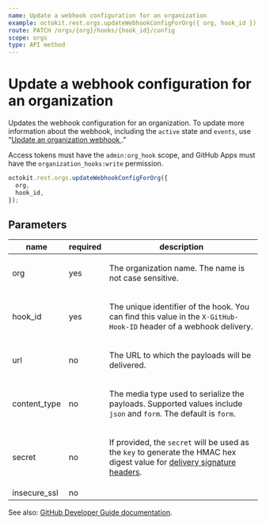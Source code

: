```yaml
---
name: Update a webhook configuration for an organization
example: octokit.rest.orgs.updateWebhookConfigForOrg({ org, hook_id })
route: PATCH /orgs/{org}/hooks/{hook_id}/config
scope: orgs
type: API method
---
```


# Update a webhook configuration for an organization

Updates the webhook configuration for an organization. To update more information about the webhook, including the `active` state and `events`, use "[Update an organization webhook ](/rest/orgs/webhooks#update-an-organization-webhook)."

Access tokens must have the `admin:org_hook` scope, and GitHub Apps must have the `organization_hooks:write` permission.

```js
octokit.rest.orgs.updateWebhookConfigForOrg({
  org,
  hook_id,
});
```

## Parameters

<table>
  <thead>
    <tr>
      <th>name</th>
      <th>required</th>
      <th>description</th>
    </tr>
  </thead>
  <tbody>
    <tr><td>org</td><td>yes</td><td>

The organization name. The name is not case sensitive.

</td></tr>
<tr><td>hook_id</td><td>yes</td><td>

The unique identifier of the hook. You can find this value in the `X-GitHub-Hook-ID` header of a webhook delivery.

</td></tr>
<tr><td>url</td><td>no</td><td>

The URL to which the payloads will be delivered.

</td></tr>
<tr><td>content_type</td><td>no</td><td>

The media type used to serialize the payloads. Supported values include `json` and `form`. The default is `form`.

</td></tr>
<tr><td>secret</td><td>no</td><td>

If provided, the `secret` will be used as the `key` to generate the HMAC hex digest value for [delivery signature headers](https://docs.github.com/webhooks/event-payloads/#delivery-headers).

</td></tr>
<tr><td>insecure_ssl</td><td>no</td><td>

</td></tr>
  </tbody>
</table>

See also: [GitHub Developer Guide documentation](https://docs.github.com/rest/orgs/webhooks#update-a-webhook-configuration-for-an-organization).
